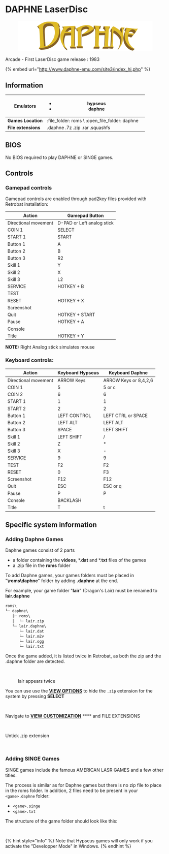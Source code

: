 # DAPHNE LaserDisc

<figure><img src="https://raw.githubusercontent.com/fabricecaruso/es-theme-carbon/52ff37c9e265587d006945a2ba695b5a962b3a3d/art/logos/daphne.svg" alt=""><figcaption></figcaption></figure>

Arcade - First LaserDisc game release : 1983

{% embed url="http://www.daphne-emu.com/site3/index_hi.php" %}

## Information

| **Emulators**       | <ul><li>hypseus</li><li>daphne</li></ul>          |   |
| ------------------- | ------------------------------------------------- | - |
| **Games Location**  | :file\_folder: roms \ :open\_file\_folder: daphne |   |
| **File extensions** | .daphne .7z .zip .rar .squashfs                   |   |

## BIOS

No BIOS required to play DAPHNE or SINGE games.

## Controls

### Gamepad controls&#x20;

Gamepad controls are enabled through pad2key files provided with Retrobat installation:

| Action               | Gamepad Button             |
| -------------------- | -------------------------- |
| Directional movement | D-PAD or Left analog stick |
| COIN 1               | SELECT                     |
| START 1              | START                      |
| Button 1             | A                          |
| Button 2             | B                          |
| Button 3             | R2                         |
| Skill 1              | Y                          |
| Skill 2              | X                          |
| Skill 3              | L2                         |
| SERVICE              | HOTKEY + B                 |
| TEST                 |                            |
| RESET                | HOTKEY + X                 |
| Screenshot           |                            |
| Quit                 | HOTKEY + START             |
| Pause                | HOTKEY + A                 |
| Console              |                            |
| Title                | HOTKEY + Y                 |

**NOTE:** Right Analog stick simulates mouse



### Keyboard controls:

| Action               | Keyboard Hypseus | Keyboard Daphne       |
| -------------------- | ---------------- | --------------------- |
| Directional movement | ARROW Keys       | ARROW Keys or 8,4,2,6 |
| COIN 1               | 5                | 5 or c                |
| COIN 2               | 6                | 6                     |
| START 1              | 1                | 1                     |
| START 2              | 2                | 2                     |
| Button 1             | LEFT CONTROL     | LEFT CTRL or SPACE    |
| Button 2             | LEFT ALT         | LEFT ALT              |
| Button 3             | SPACE            | LEFT SHIFT            |
| Skill 1              | LEFT SHIFT       | /                     |
| Skill 2              | Z                | \*                    |
| Skill 3              | X                | -                     |
| SERVICE              | 9                | 9                     |
| TEST                 | F2               | F2                    |
| RESET                | 0                | F3                    |
| Screenshot           | F12              | F12                   |
| Quit                 | ESC              | ESC or q              |
| Pause                | P                | P                     |
| Console              | BACKLASH         |                       |
| Title                | T                | t                     |

## Specific system information

### Adding Daphne Games

Daphne games consist of 2 parts

* a folder containing the **videos**, \*.**dat** and \*.**txt** files of the games
* a .zip file in the **roms** folder

To add Daphne games, your games folders must be placed in "**\roms\daphne**" folder by adding **.daphne** at the end.

For example, your game folder "**lair**" (Dragon's Lair) must be renamed to **lair.daphne**

```
roms\
└─ daphne\
   ├─ roms\
   │  └─ lair.zip
   └─ lair.daphne\
      └─ lair.dat
      └─ lair.m2v
      └─ lair.ogg
      └─ lair.txt
```

Once the game added, it is listed twice in Retrobat, as both the zip and the .daphne folder are detected.

<figure><img src="https://i.imgur.com/crqriZ1.png" alt=""><figcaption><p>lair appears twice</p></figcaption></figure>

You can use use the [**VIEW OPTIONS**](../../navigation/view-options.md) to hide the `.zip` extension for the system by pressing **SELECT**

<figure><img src="https://i.imgur.com/dQngpx5.png" alt=""><figcaption></figcaption></figure>

Navigate to [**VIEW CUSTOMIZATION**](../../navigation/view-options.md#view-options) **** and FILE EXTENSIONS

<figure><img src="https://i.imgur.com/JT7AqDc.png" alt=""><figcaption></figcaption></figure>

Untick .zip extension

<figure><img src="https://i.imgur.com/B38zdIa.png" alt=""><figcaption></figcaption></figure>

### Adding SINGE Games

SINGE games include the famous AMERICAN LASR GAMES and a few other titles.

The process is similar as for Daphne games but there is no zip file to place in the roms folder. In addition, 2 files need to be present in your `<game>.daphne` folder:

* `<game>.singe`
* `<game>.txt`

**T**he structure of the game folder should look like this:

<figure><img src="https://i.imgur.com/QPFt4jZ.jpg" alt=""><figcaption></figcaption></figure>

{% hint style="info" %}
Note that Hypseus games will only work if you activate the "Developper Mode" in Windows.
{% endhint %}

<figure><img src="https://i.imgur.com/9fAIgE0.png" alt=""><figcaption></figcaption></figure>
